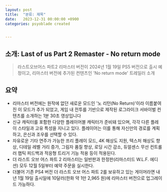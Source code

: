 ```yaml
---
layout: post
title:  "분류: 제목"
date:   2023-12-31 00:00:00 +0900
categories: psyoblade created


---
```


## 소개: Last of us Part 2 Remaster - No return mode

>    라스트오브어스 파트2 리마스터 버전이 2024년 1월 19일 PS5 버전으로 출시 예정이고, 리마스터 버전에 추가된 컨텐츠인 'No return mode' 트레일러 소개

## 요약

* 리마스터 버전에는 원작에 없던 새로운 모드인 '노 리턴(No Return)'이라 이름붙여진 이 모드가 추가 되었고, 게임 내 전투를 기반으로 제작된 로그라이크 서바이벌 컨텐츠를 소개하는 1분 30초 영상입니다
* 신규 캐릭터를 포함한 다양한 플레이어블 캐릭터가 준비돼 있으며, 각각 다른 플레이 스타일과 고유 특성을 지니고 있다. 플레이어는 이를 통해 자신만의 경로를 계획하고, 은신과 조우를 선택할 수 있다.
* 자유로운 기타 연주가 가능한 프리 플레이 모드, 4K 해상도 지원, 텍스처 해상도 향상, 디테일 레벨 거리 증가, 그림자 품질 향상, 로딩 시간 감소, 듀얼센스 무선 컨트롤러 햅틱 피드백과 적응형 트리거 기능 적용 등이 적용된다.
* 더 라스트 오브 어스 파트 2 리마스터는 일반판과 한정판(리마스터드 W.L.F. 에디션) 모두 12월 5일부터 예약 주문을 실시한다.
* 더불어 기존 PS4 버전 더 라스트 오브 어스 파트 2를 보유하고 있는 게이머라면 내년 1월 19일 출시일에 10달러(한화 약 1만 2,965 원)에 리마스터 버전으로 업그레이드 가능하다.

